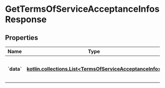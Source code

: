 
# GetTermsOfServiceAcceptanceInfosResponse

## Properties
Name | Type | Description | Notes
------------ | ------------- | ------------- | -------------
**&#x60;data&#x60;** | [**kotlin.collections.List&lt;TermsOfServiceAcceptanceInfo&gt;**](TermsOfServiceAcceptanceInfo.md) | The Terms of Service acceptance information. |  [optional]



